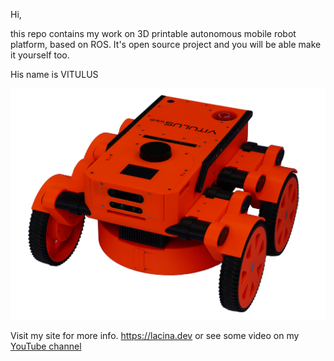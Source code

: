 Hi, 

this repo contains my work on 3D printable autonomous mobile robot platform, based on ROS. It's open source project and you will be able make it yourself too. 

His name is VITULUS

![Vitulus 4WD](https://github.com/lacina-dev/lacina-dev/blob/main/Vit4WD.JPG?raw=true)

Visit my site for more info.  https://lacina.dev or see some video on my [YouTube channel](https://www.youtube.com/channel/UCtN4QAQcWLKhAs30Fi9AsZw)

